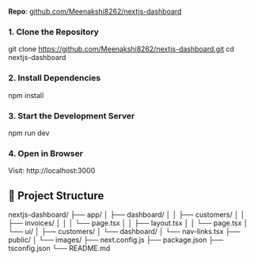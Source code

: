**Repo**: [github.com/Meenakshi8262/nextjs-dashboard](https://github.com/Meenakshi8262/nextjs-dashboard)


### 1. Clone the Repository

git clone https://github.com/Meenakshi8262/nextjs-dashboard.git
cd nextjs-dashboard

### 2. Install Dependencies
npm install

### 3. Start the Development Server

npm run dev

### 4. Open in Browser
Visit: http://localhost:3000

## 📁 Project Structure

nextjs-dashboard/
├── app/
│   ├── dashboard/
│   │   ├── customers/
│   │   ├── invoices/
│   │   │   └── page.tsx
│   │   ├── layout.tsx
│   │   └── page.tsx
│   └── ui/
│       ├── customers/
│       └── dashboard/
│           └── nav-links.tsx
├── public/
│   └── images/
├── next.config.js
├── package.json
├── tsconfig.json
└── README.md

